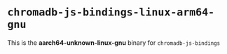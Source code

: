 # `chromadb-js-bindings-linux-arm64-gnu`

This is the **aarch64-unknown-linux-gnu** binary for `chromadb-js-bindings`
